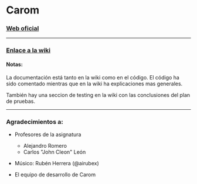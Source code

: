 # Carom

### **[Web oficial](https://ucm-fdi-disia.github.io/Carom/)** 

---

### **[Enlace a la wiki](https://ucm-fdi-disia.github.io/Carom/wiki/)** 

#### Notas:

La documentación está tanto en la wiki como en el código. El código ha sido comentado mientras que en la wiki ha explicaciones mas generales.

También hay una seccion de testing en la wiki con las conclusiones del plan de pruebas.

---

### Agradecimientos a:

- Profesores de la asignatura
  - Alejandro Romero
  - Carlos "John Cleon" León

- Músico: Rubén Herrera (@airubex)

- El equipo de desarrollo de Carom
